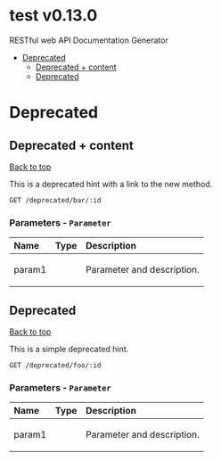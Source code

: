 <a name="top"></a>
# test v0.13.0

RESTful web API Documentation Generator

- [Deprecated](#Deprecated)
	- [Deprecated + content](#Deprecated-+-content)
	- [Deprecated](#Deprecated)
	


# <a name='Deprecated'></a> Deprecated

## <a name='Deprecated-+-content'></a> Deprecated + content
[Back to top](#top)

<p>This is a deprecated hint with a link to the new method.</p>

```
GET /deprecated/bar/:id
```

### Parameters - `Parameter`
| Name     | Type       | Description                           |
|:---------|:-----------|:--------------------------------------|
| param1 |  | <p>Parameter and description.</p> |

## <a name='Deprecated'></a> Deprecated
[Back to top](#top)

<p>This is a simple deprecated hint.</p>

```
GET /deprecated/foo/:id
```

### Parameters - `Parameter`
| Name     | Type       | Description                           |
|:---------|:-----------|:--------------------------------------|
| param1 |  | <p>Parameter and description.</p> |
